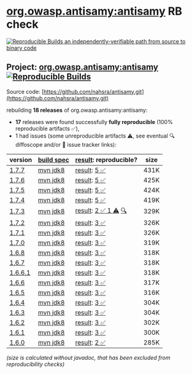 [org.owasp.antisamy:antisamy](https://central.sonatype.com/artifact/org.owasp.antisamy/antisamy/versions) RB check
=======

[![Reproducible Builds](https://reproducible-builds.org/images/logos/rb.svg) an independently-verifiable path from source to binary code](https://reproducible-builds.org/)

## Project: [org.owasp.antisamy:antisamy](https://central.sonatype.com/artifact/org.owasp.antisamy/antisamy/versions) [![Reproducible Builds](https://img.shields.io/endpoint?url=https://raw.githubusercontent.com/jvm-repo-rebuild/reproducible-central/master/content/org/owasp/antisamy/badge.json)](https://github.com/jvm-repo-rebuild/reproducible-central/blob/master/content/org/owasp/antisamy/README.md)

Source code: [https://github.com/nahsra/antisamy.git](https://github.com/nahsra/antisamy.git)

rebuilding **18 releases** of org.owasp.antisamy:antisamy:
- **17** releases were found successfully **fully reproducible** (100% reproducible artifacts :white_check_mark:),
- 1 had issues (some unreproducible artifacts :warning:, see eventual :mag: diffoscope and/or :memo: issue tracker links):

| version | [build spec](/BUILDSPEC.md) | [result](https://reproducible-builds.org/docs/jvm/): reproducible? | size |
| -- | --------- | ------ | -- |
| [1.7.7](https://central.sonatype.com/artifact/org.owasp.antisamy/antisamy/1.7.7/pom) | [mvn jdk8](antisamy-1.7.7.buildspec) | [result](antisamy-1.7.7.buildinfo): [5 :white_check_mark: ](antisamy-1.7.7.buildcompare) | 431K |
| [1.7.6](https://central.sonatype.com/artifact/org.owasp.antisamy/antisamy/1.7.6/pom) | [mvn jdk8](antisamy-1.7.6.buildspec) | [result](antisamy-1.7.6.buildinfo): [5 :white_check_mark: ](antisamy-1.7.6.buildcompare) | 425K |
| [1.7.5](https://central.sonatype.com/artifact/org.owasp.antisamy/antisamy/1.7.5/pom) | [mvn jdk8](antisamy-1.7.5.buildspec) | [result](antisamy-1.7.5.buildinfo): [5 :white_check_mark: ](antisamy-1.7.5.buildcompare) | 424K |
| [1.7.4](https://central.sonatype.com/artifact/org.owasp.antisamy/antisamy/1.7.4/pom) | [mvn jdk8](antisamy-1.7.4.buildspec) | [result](antisamy-1.7.4.buildinfo): [5 :white_check_mark: ](antisamy-1.7.4.buildcompare) | 419K |
| [1.7.3](https://central.sonatype.com/artifact/org.owasp.antisamy/antisamy/1.7.3/pom) | [mvn jdk8](antisamy-1.7.3.buildspec) | [result](antisamy-1.7.3.buildinfo): [2 :white_check_mark:  1 :warning:](antisamy-1.7.3.buildcompare) [:mag:](antisamy-1.7.3.diffoscope) | 329K |
| [1.7.2](https://central.sonatype.com/artifact/org.owasp.antisamy/antisamy/1.7.2/pom) | [mvn jdk8](antisamy-1.7.2.buildspec) | [result](antisamy-1.7.2.buildinfo): [3 :white_check_mark: ](antisamy-1.7.2.buildcompare) | 326K |
| [1.7.1](https://central.sonatype.com/artifact/org.owasp.antisamy/antisamy/1.7.1/pom) | [mvn jdk8](antisamy-1.7.1.buildspec) | [result](antisamy-1.7.1.buildinfo): [3 :white_check_mark: ](antisamy-1.7.1.buildcompare) | 326K |
| [1.7.0](https://central.sonatype.com/artifact/org.owasp.antisamy/antisamy/1.7.0/pom) | [mvn jdk8](antisamy-1.7.0.buildspec) | [result](antisamy-1.7.0.buildinfo): [3 :white_check_mark: ](antisamy-1.7.0.buildcompare) | 319K |
| [1.6.8](https://central.sonatype.com/artifact/org.owasp.antisamy/antisamy/1.6.8/pom) | [mvn jdk8](antisamy-1.6.8.buildspec) | [result](antisamy-1.6.8.buildinfo): [3 :white_check_mark: ](antisamy-1.6.8.buildcompare) | 318K |
| [1.6.7](https://central.sonatype.com/artifact/org.owasp.antisamy/antisamy/1.6.7/pom) | [mvn jdk8](antisamy-1.6.7.buildspec) | [result](antisamy-1.6.7.buildinfo): [3 :white_check_mark: ](antisamy-1.6.7.buildcompare) | 318K |
| [1.6.6.1](https://central.sonatype.com/artifact/org.owasp.antisamy/antisamy/1.6.6.1/pom) | [mvn jdk8](antisamy-1.6.6.1.buildspec) | [result](antisamy-1.6.6.1.buildinfo): [3 :white_check_mark: ](antisamy-1.6.6.1.buildcompare) | 318K |
| [1.6.6](https://central.sonatype.com/artifact/org.owasp.antisamy/antisamy/1.6.6/pom) | [mvn jdk8](antisamy-1.6.6.buildspec) | [result](antisamy-1.6.6.buildinfo): [3 :white_check_mark: ](antisamy-1.6.6.buildcompare) | 317K |
| [1.6.5](https://central.sonatype.com/artifact/org.owasp.antisamy/antisamy/1.6.5/pom) | [mvn jdk8](antisamy-1.6.5.buildspec) | [result](antisamy-1.6.5.buildinfo): [3 :white_check_mark: ](antisamy-1.6.5.buildcompare) | 316K |
| [1.6.4](https://central.sonatype.com/artifact/org.owasp.antisamy/antisamy/1.6.4/pom) | [mvn jdk8](antisamy-1.6.4.buildspec) | [result](antisamy-1.6.4.buildinfo): [3 :white_check_mark: ](antisamy-1.6.4.buildcompare) | 304K |
| [1.6.3](https://central.sonatype.com/artifact/org.owasp.antisamy/antisamy/1.6.3/pom) | [mvn jdk8](antisamy-1.6.3.buildspec) | [result](antisamy-1.6.3.buildinfo): [3 :white_check_mark: ](antisamy-1.6.3.buildcompare) | 304K |
| [1.6.2](https://central.sonatype.com/artifact/org.owasp.antisamy/antisamy/1.6.2/pom) | [mvn jdk8](antisamy-1.6.2.buildspec) | [result](antisamy-1.6.2.buildinfo): [3 :white_check_mark: ](antisamy-1.6.2.buildcompare) | 302K |
| [1.6.1](https://central.sonatype.com/artifact/org.owasp.antisamy/antisamy/1.6.1/pom) | [mvn jdk8](antisamy-1.6.1.buildspec) | [result](antisamy-1.6.1.buildinfo): [3 :white_check_mark: ](antisamy-1.6.1.buildcompare) | 300K |
| [1.6.0](https://central.sonatype.com/artifact/org.owasp.antisamy/antisamy/1.6.0/pom) | [mvn jdk8](antisamy-1.6.0.buildspec) | [result](antisamy-1.6.0.buildinfo): [2 :white_check_mark: ](antisamy-1.6.0.buildcompare) | 285K |

<i>(size is calculated without javadoc, that has been excluded from reproducibility checks)</i>
